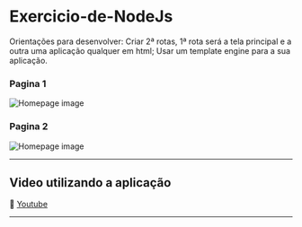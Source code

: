 # Exercicio-de-NodeJs
Orientações para desenvolver: Criar 2ª rotas, 1ª rota será a tela principal e a outra uma aplicação qualquer em html; Usar um template engine para a sua aplicação.


### Pagina 1
![Homepage image](https://github.com/rodrigoribeiro027/Exercicio-de-NodeJs/blob/main/docs/screem1.png)
### Pagina 2
![Homepage image](https://github.com/rodrigoribeiro027/Exercicio-de-NodeJs/blob/main/docs/screem2.png)

<hr>
<div>
 <h2>Video utilizando a aplicação</h2>
   
  :link: [Youtube](https://www.youtube.com/watch?v=CmGdsNodGPk) 
 <div>
<hr>



